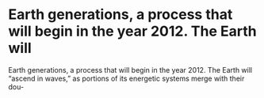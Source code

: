 # Earth generations, a process that will begin in the year 2012. The Earth will

Earth generations, a process that will begin in the year 2012. The Earth will
“ascend in waves,” as portions of its energetic systems merge with their dou-